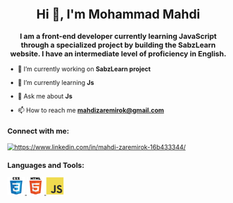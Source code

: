 <h1 align="center">Hi 👋, I'm Mohammad Mahdi</h1>
<h3 align="center">I am a front-end developer currently learning JavaScript through a specialized project by building the SabzLearn website. I have an intermediate level of proficiency in English.</h3>

- 🔭 I’m currently working on **SabzLearn project**

- 🌱 I’m currently learning **Js**

- 💬 Ask me about **Js**

- 📫 How to reach me **mahdizaremirok@gmail.com**

<h3 align="left">Connect with me:</h3>
<p align="left">
<a href="www.linkedin.com/in/mahdi-zaremirok-16b433344/
" target="blank"><img align="center" src="https://raw.githubusercontent.com/rahuldkjain/github-profile-readme-generator/master/src/images/icons/Social/linked-in-alt.svg" alt="https://www.linkedin.com/in/mahdi-zaremirok-16b433344/" height="30" width="40" /></a>
</p>

<h3 align="left">Languages and Tools:</h3>
<p align="left"> <a href="https://www.w3schools.com/css/" target="_blank" rel="noreferrer"> <img src="https://raw.githubusercontent.com/devicons/devicon/master/icons/css3/css3-original-wordmark.svg" alt="css3" width="40" height="40"/> </a> <a href="https://www.w3.org/html/" target="_blank" rel="noreferrer"> <img src="https://raw.githubusercontent.com/devicons/devicon/master/icons/html5/html5-original-wordmark.svg" alt="html5" width="40" height="40"/> </a> <a href="https://developer.mozilla.org/en-US/docs/Web/JavaScript" target="_blank" rel="noreferrer"> <img src="https://raw.githubusercontent.com/devicons/devicon/master/icons/javascript/javascript-original.svg" alt="javascript" width="40" height="40"/> </a> </p>

